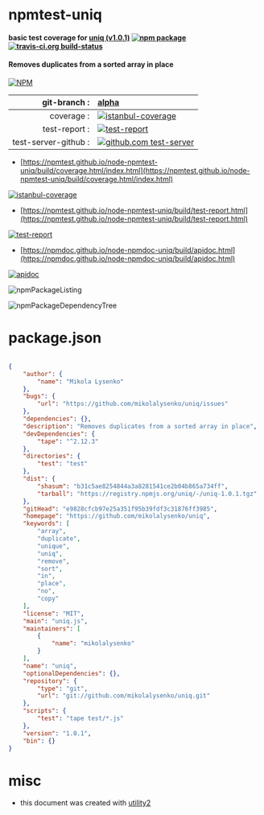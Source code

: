 # npmtest-uniq

#### basic test coverage for  [uniq (v1.0.1)](https://github.com/mikolalysenko/uniq)  [![npm package](https://img.shields.io/npm/v/npmtest-uniq.svg?style=flat-square)](https://www.npmjs.org/package/npmtest-uniq) [![travis-ci.org build-status](https://api.travis-ci.org/npmtest/node-npmtest-uniq.svg)](https://travis-ci.org/npmtest/node-npmtest-uniq)

#### Removes duplicates from a sorted array in place

[![NPM](https://nodei.co/npm/uniq.png?downloads=true&downloadRank=true&stars=true)](https://www.npmjs.com/package/uniq)

| git-branch : | [alpha](https://github.com/npmtest/node-npmtest-uniq/tree/alpha)|
|--:|:--|
| coverage : | [![istanbul-coverage](https://npmtest.github.io/node-npmtest-uniq/build/coverage.badge.svg)](https://npmtest.github.io/node-npmtest-uniq/build/coverage.html/index.html)|
| test-report : | [![test-report](https://npmtest.github.io/node-npmtest-uniq/build/test-report.badge.svg)](https://npmtest.github.io/node-npmtest-uniq/build/test-report.html)|
| test-server-github : | [![github.com test-server](https://npmtest.github.io/node-npmtest-uniq/GitHub-Mark-32px.png)](https://npmtest.github.io/node-npmtest-uniq/build/app/index.html) | | build-artifacts : | [![build-artifacts](https://npmtest.github.io/node-npmtest-uniq/glyphicons_144_folder_open.png)](https://github.com/npmtest/node-npmtest-uniq/tree/gh-pages/build)|

- [https://npmtest.github.io/node-npmtest-uniq/build/coverage.html/index.html](https://npmtest.github.io/node-npmtest-uniq/build/coverage.html/index.html)

[![istanbul-coverage](https://npmtest.github.io/node-npmtest-uniq/build/screenCapture.buildCi.browser.%252Ftmp%252Fbuild%252Fcoverage.lib.html.png)](https://npmtest.github.io/node-npmtest-uniq/build/coverage.html/index.html)

- [https://npmtest.github.io/node-npmtest-uniq/build/test-report.html](https://npmtest.github.io/node-npmtest-uniq/build/test-report.html)

[![test-report](https://npmtest.github.io/node-npmtest-uniq/build/screenCapture.buildCi.browser.%252Ftmp%252Fbuild%252Ftest-report.html.png)](https://npmtest.github.io/node-npmtest-uniq/build/test-report.html)

- [https://npmdoc.github.io/node-npmdoc-uniq/build/apidoc.html](https://npmdoc.github.io/node-npmdoc-uniq/build/apidoc.html)

[![apidoc](https://npmdoc.github.io/node-npmdoc-uniq/build/screenCapture.buildCi.browser.%252Ftmp%252Fbuild%252Fapidoc.html.png)](https://npmdoc.github.io/node-npmdoc-uniq/build/apidoc.html)

![npmPackageListing](https://npmtest.github.io/node-npmtest-uniq/build/screenCapture.npmPackageListing.svg)

![npmPackageDependencyTree](https://npmtest.github.io/node-npmtest-uniq/build/screenCapture.npmPackageDependencyTree.svg)



# package.json

```json

{
    "author": {
        "name": "Mikola Lysenko"
    },
    "bugs": {
        "url": "https://github.com/mikolalysenko/uniq/issues"
    },
    "dependencies": {},
    "description": "Removes duplicates from a sorted array in place",
    "devDependencies": {
        "tape": "^2.12.3"
    },
    "directories": {
        "test": "test"
    },
    "dist": {
        "shasum": "b31c5ae8254844a3a8281541ce2b04b865a734ff",
        "tarball": "https://registry.npmjs.org/uniq/-/uniq-1.0.1.tgz"
    },
    "gitHead": "e9828cfcb97e25a351f95b39fdf3c31876ff3985",
    "homepage": "https://github.com/mikolalysenko/uniq",
    "keywords": [
        "array",
        "duplicate",
        "unique",
        "uniq",
        "remove",
        "sort",
        "in",
        "place",
        "no",
        "copy"
    ],
    "license": "MIT",
    "main": "uniq.js",
    "maintainers": [
        {
            "name": "mikolalysenko"
        }
    ],
    "name": "uniq",
    "optionalDependencies": {},
    "repository": {
        "type": "git",
        "url": "git://github.com/mikolalysenko/uniq.git"
    },
    "scripts": {
        "test": "tape test/*.js"
    },
    "version": "1.0.1",
    "bin": {}
}
```



# misc
- this document was created with [utility2](https://github.com/kaizhu256/node-utility2)
